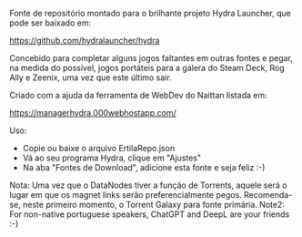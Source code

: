 Fonte de repositório montado para o brilhante projeto Hydra Launcher, que pode ser baixado em:

https://github.com/hydralauncher/hydra

Concebido para completar alguns jogos faltantes em outras fontes e pegar, na medida do possível, jogos portáteis para a galera do Steam Deck, Rog Ally e Zeenix, uma vez que este último sair.

Criado com a ajuda da ferramenta de WebDev do Naittan listada em:

https://managerhydra.000webhostapp.com/

Uso:

* Copie ou baixe o arquivo ErtilaRepo.json
* Vá ao seu programa Hydra, clique em "Ajustes"
* Na aba "Fontes de Download", adicione esta fonte e seja feliz :-)

Nota: Uma vez que o DataNodes tiver a função de Torrents, aquele será o lugar em que os magnet links serão preferencialmente pegos. Recomenda-se, neste primeiro momento, o Torrent Galaxy para fonte primária.
Note2: For non-native portuguese speakers, ChatGPT and DeepL are your friends :-)

